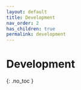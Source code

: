 ```yaml
---
layout: default
title: Development
nav_order: 2
has_children: true
permalink: development
---
```


# Development
{: .no_toc }